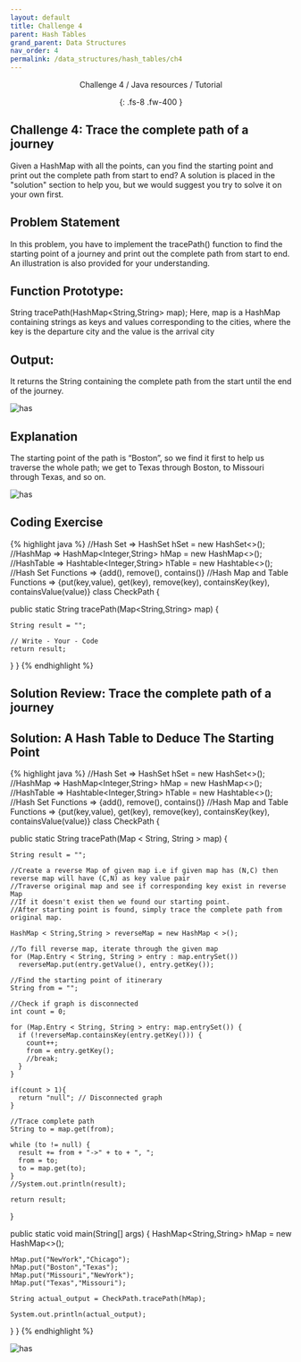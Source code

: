 ```yaml
---
layout: default
title: Challenge 4
parent: Hash Tables
grand_parent: Data Structures
nav_order: 4
permalink: /data_structures/hash_tables/ch4
---
```

<div align="center" markdown="1">
Challenge 4 / Java resources / Tutorial

{: .fs-8 .fw-400 }
</div>

## Challenge 4: Trace the complete path of a journey

Given a HashMap with all the points, can you find the starting point and print out the complete path from start to end? A solution is placed in the "solution" section to help you, but we would suggest you try to solve it on your own first.

## Problem Statement
In this problem, you have to implement the tracePath() function to find the starting point of a journey and print out the complete path from start to end. An illustration is also provided for your understanding.

## Function Prototype:
String tracePath(HashMap<String,String> map);
Here, map is a HashMap containing strings as keys and values corresponding to the cities, where the key is the departure city and the value is the arrival city

## Output:
It returns the String containing the complete path from the start until the end of the journey.

![has](https://raw.githubusercontent.com/JavaLvivDev/prog-resources/master/resources/has/has29.png)

## Explanation
The starting point of the path is “Boston”, so we find it first to help us traverse the whole path; we get to Texas through Boston, to Missouri through Texas, and so on.

![has](https://raw.githubusercontent.com/JavaLvivDev/prog-resources/master/resources/has/has30.png)

## Coding Exercise

{% highlight java %}
//Hash Set  =>  HashSet<Integer> hSet = new HashSet<>();
//HashMap   =>  HashMap<Integer,String> hMap = new HashMap<>();  
//HashTable =>  Hashtable<Integer,String> hTable = new Hashtable<>();  
//Hash Set Functions => {add(), remove(), contains()}
//Hash Map and Table Functions => {put(key,value), get(key), remove(key), containsKey(key), containsValue(value)}
class CheckPath {

  public static String tracePath(Map<String,String> map) {

    String result = "";

    // Write - Your - Code        
    return result; 
  }
}
{% endhighlight %}

## Solution Review: Trace the complete path of a journey

## Solution: A Hash Table to Deduce The Starting Point

{% highlight java %}
//Hash Set  =>  HashSet<Integer> hSet = new HashSet<>();
//HashMap   =>  HashMap<Integer,String> hMap = new HashMap<>();  
//HashTable =>  Hashtable<Integer,String> hTable = new Hashtable<>();  
//Hash Set Functions => {add(), remove(), contains()}
//Hash Map and Table Functions => {put(key,value), get(key), remove(key), containsKey(key), containsValue(value)}
class CheckPath {

  public static String tracePath(Map < String, String > map) {

    String result = "";

    //Create a reverse Map of given map i.e if given map has (N,C) then reverse map will have (C,N) as key value pair
    //Traverse original map and see if corresponding key exist in reverse Map
    //If it doesn't exist then we found our starting point.
    //After starting point is found, simply trace the complete path from original map.

    HashMap < String,String > reverseMap = new HashMap < >();

    //To fill reverse map, iterate through the given map
    for (Map.Entry < String, String > entry : map.entrySet())		
      reverseMap.put(entry.getValue(), entry.getKey());

    //Find the starting point of itinerary
    String from = "";

    //Check if graph is disconnected
    int count = 0;

    for (Map.Entry < String, String > entry: map.entrySet()) {
      if (!reverseMap.containsKey(entry.getKey())) {
        count++;
        from = entry.getKey();
        //break;
      }
    }

    if(count > 1){
      return "null"; // Disconnected graph
    }

    //Trace complete path
    String to = map.get(from);

    while (to != null) {
      result += from + "->" + to + ", ";
      from = to;
      to = map.get(to);
    }
    //System.out.println(result);

    return result;
  }

  public static void main(String[] args) {
    HashMap<String,String> hMap = new HashMap<>();  

    hMap.put("NewYork","Chicago");
    hMap.put("Boston","Texas");
    hMap.put("Missouri","NewYork");
    hMap.put("Texas","Missouri");

    String actual_output = CheckPath.tracePath(hMap);

    System.out.println(actual_output);
  }
}
{% endhighlight %}

![has](https://raw.githubusercontent.com/JavaLvivDev/prog-resources/master/resources/has/has31.png)